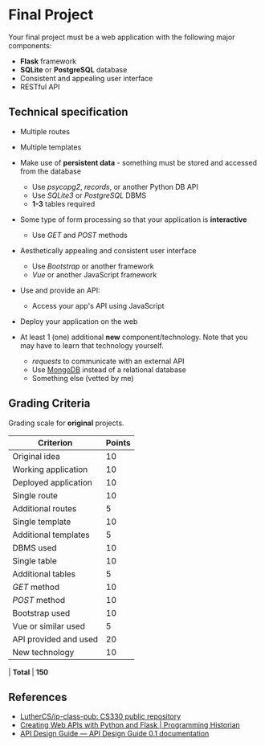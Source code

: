 # Final Project

Your final project must be a web application with the following major components:

* **Flask** framework
* **SQLite** or **PostgreSQL** database
* Consistent and appealing user interface
* RESTful API

## Technical specification

* Multiple routes

* Multiple templates

* Make use of **persistent data** - something must be stored and accessed from the database
  * Use *psycopg2*, *records*, or another Python DB API
  * Use *SQLite3* or *PostgreSQL* DBMS
  * **1-3** tables required

* Some type of form processing so that your application is **interactive**
  * Use *GET* and *POST* methods

* Aesthetically appealing and consistent user interface
  * Use *Bootstrap* or another framework
  * *Vue* or another JavaScript framework

* Use and provide an API:
  * Access your app's API using JavaScript

* Deploy your application on the web

* At least 1 (one) additional **new** component/technology. Note that you may have to learn that technology yourself.

  * *requests* to communicate with an external API
  * Use [MongoDB](https://www.mongodb.com/) instead of a relational database
  * Something else (vetted by me)

## Grading Criteria

Grading scale for **original** projects.

Criterion | Points
---|---
Original idea | 10
Working application | 10
Deployed application | 10
Single route | 10
Additional routes | 5
Single template | 10
Additional templates | 5
DBMS used | 10
Single table | 10
Additional tables | 5
*GET* method | 10
*POST* method | 10
Bootstrap used | 10
Vue or similar used | 5
API provided and used | 20
New technology | 10
|
**Total** | **150**

## References

* [LutherCS/ip-class-pub: CS330 public repository](https://github.com/LutherCS/ip-class-pub)
* [Creating Web APIs with Python and Flask | Programming Historian](https://programminghistorian.org/en/lessons/creating-apis-with-python-and-flask)
* [API Design Guide — API Design Guide 0.1 documentation](https://apiguide.readthedocs.io/en/latest/index.html)
